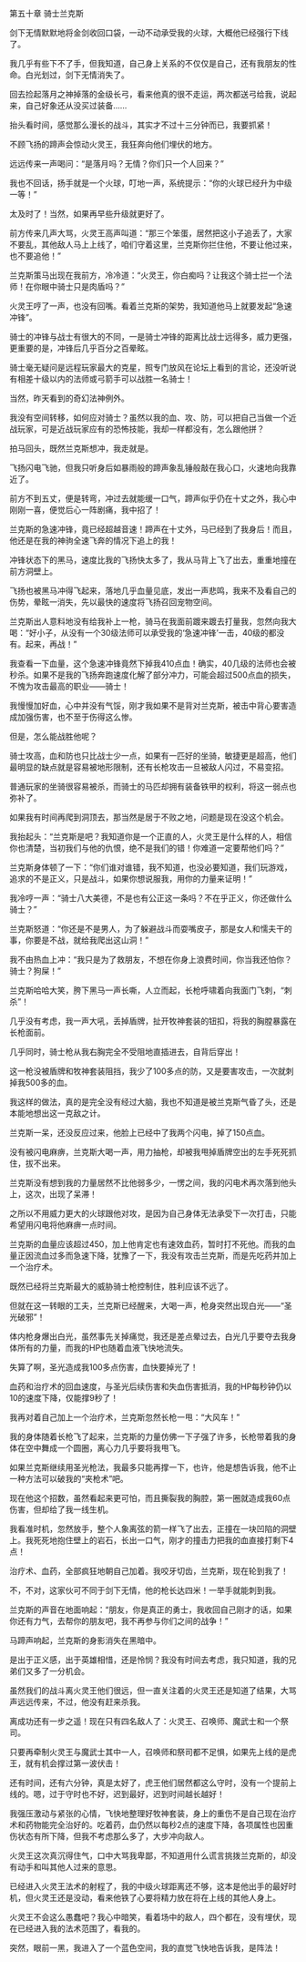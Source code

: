 第五十章 骑士兰克斯


剑下无情默默地将金剑收回口袋，一动不动承受我的火球，大概他已经强行下线了。

我几乎有些下不了手，但我知道，自己身上关系的不仅仅是自己，还有我朋友的性命。白光划过，剑下无情消失了。

回去捡起落月之神掉落的金级长弓，看来他真的很不走运，两次都送弓给我，说起来，自己好象还从没买过装备……

抬头看时间，感觉那么漫长的战斗，其实才不过十三分钟而已，我要抓紧！

不顾飞扬的蹄声会惊动火灵王，我狂奔向他们埋伏的地方。

远远传来一声喝问：“是落月吗？无情？你们只一个人回来？”

我也不回话，扬手就是一个火球，叮地一声，系统提示：“你的火球已经升为中级一等！”

太及时了！当然，如果再早些升级就更好了。

前方传来几声大骂，火灵王高声叫道：“那三个笨蛋，居然把这小子追丢了，大家不要乱，其他敌人马上上线了，咱们守着这里，兰克斯你拦住他，不要让他过来，也不要追他！”

兰克斯策马出现在我前方，冷冷道：“火灵王，你白痴吗？让我这个骑士拦一个法师！在你眼中骑士只是肉盾吗？”

火灵王哼了一声，也没有回嘴。看着兰克斯的架势，我知道他马上就要发起“急速冲锋”。

骑士的冲锋与战士有很大的不同，一是骑士冲锋的距离比战士远得多，威力更强，更重要的是，冲锋后几乎百分之百晕眩。

骑士毫无疑问是远程玩家最大的克星，照专门放风在论坛上看到的言论，还没听说有相差十级以内的法师或弓箭手可以战胜一名骑士！

当然，昨天看到的奇幻法神例外。

我没有空间转移，如何应对骑士？虽然以我的血、攻、防，可以把自己当做一个近战玩家，可是近战玩家应有的恐怖技能，我却一样都没有，怎么跟他拼？

拍马回头，既然兰克斯想冲，我走就是。

飞扬闪电飞驰，但我只听身后如暴雨般的蹄声象乱锤般敲在我心口，火速地向我靠近了。

前方不到五丈，便是转弯，冲过去就能缓一口气，蹄声似乎仍在十丈之外，我心中刚刚一喜，便觉后心一阵剧痛，我中招了！

兰克斯的急速冲锋，竟已经超越音速！蹄声在十丈外，马已经到了我身后！而且，他还是在我的神驹全速飞奔的情况下追上的我！

冲锋状态下的黑马，速度比我的飞扬快太多了，我从马背上飞了出去，重重地撞在前方洞壁上。

飞扬也被黑马冲得飞起来，落地几乎血量见底，发出一声悲鸣，我来不及看自己的伤势，晕眩一消失，先以最快的速度将飞扬召回宠物空间。

兰克斯出人意料地没有给我补上一枪，骑马在我面前踱来踱去打量我，忽然向我大喝：“好小子，从没有一个30级法师可以承受我的‘急速冲锋’一击，40级的都没有。起来，再战！”

我查看一下血量，这个急速冲锋竟然下掉我410点血！确实，40几级的法师也会被秒杀。如果不是我的飞扬奔跑速度化解了部分冲力，可能会超过500点血的损失，不愧为攻击最高的职业——骑士！

我慢慢加好血，心中并没有气馁，刚才我如果不是背对兰克斯，被击中背心要害造成加强伤害，也不至于伤得这么惨。

但是，怎么能战胜他呢？

骑士攻高，血和防也只比战士少一点，如果有一匹好的坐骑，敏捷更是超高，他们最明显的缺点就是容易被地形限制，还有长枪攻击一旦被敌人闪过，不易变招。

普通玩家的坐骑很容易被杀，而骑士的马匹却拥有装备铁甲的权利，将这一弱点也弥补了。

如果我有时间再爬到洞顶去，那当然是居于不败之地，问题是现在没这个机会。

我抬起头：“兰克斯是吧？我知道你是一个正直的人，火灵王是什么样的人，相信你也清楚，当初我们与他的仇恨，绝不是我们的错！你难道一定要帮他们吗？”

兰克斯身体顿了一下：“你们谁对谁错，我不知道，也没必要知道，我们玩游戏，追求的不是正义，只是战斗，如果你想说服我，用你的力量来证明！”

我冷哼一声：“骑士八大美德，不是也有公正这一条吗？不在乎正义，你还做什么骑士？”

兰克斯怒道：“你还是不是男人，为了躲避战斗而耍嘴皮子，那是女人和懦夫干的事，你要是不战，就给我爬出这山洞！”

我不由热血上冲：“我只是为了救朋友，不想在你身上浪费时间，你当我还怕你？骑士？狗屎！”

兰克斯哈哈大笑，胯下黑马一声长嘶，人立而起，长枪呼啸着向我面门飞刺，“刺杀”！

几乎没有考虑，我一声大吼，丢掉盾牌，扯开牧神套装的钮扣，将我的胸膛暴露在长枪面前。

几乎同时，骑士枪从我右胸完全不受阻地直插进去，自背后穿出！

这一枪没被盾牌和牧神套装阻挡，我少了100多点的防，又是要害攻击，一次就刺掉我500多的血。

我这样的做法，真的是完全没有经过大脑，我也不知道是被兰克斯气昏了头，还是本能地想出这一克敌之计。

兰克斯一呆，还没反应过来，他脸上已经中了我两个闪电，掉了150点血。

没有被闪电麻痹，兰克斯大喝一声，用力抽枪，却被我甩掉盾牌空出的左手死死抓住，拔不出来。

兰克斯没有想到我的力量居然不比他弱多少，一愣之间，我的闪电术再次落到他头上，这次，出现了呆滞！

之所以不用威力更大的火球跟他对攻，是因为自己身体无法承受下一次打击，只能希望用闪电将他麻痹一点时间。

兰克斯的血量应该超过450，加上他肯定也有速效血药，暂时打不死他。而我的血量正因流血过多而急速下降，犹豫了一下，我没有攻击兰克斯，而是先吃药并加上一个治疗术。

既然已经将兰克斯最大的威胁骑士枪控制住，胜利应该不远了。

但就在这一转眼的工夫，兰克斯已经醒来，大喝一声，枪身突然出现白光——“圣光破邪”！

体内枪身爆出白光，虽然事先关掉痛觉，我还是差点晕过去，白光几乎要夺去我身体所有的力量，而我的HP也随着血液飞快地流失。

失算了啊，圣光造成我100多点伤害，血快要掉光了！

血药和治疗术的回血速度，与圣光后续伤害和失血伤害抵消，我的HP每秒钟仍以10的速度下降，仅能撑9秒了！

我再对着自己加上一个治疗术，兰克斯忽然长枪一甩：“大风车！”

我的身体随着长枪飞了起来，兰克斯的力量仿佛一下子强了许多，长枪带着我的身体在空中舞成一个圆圈，离心力几乎要将我甩飞。

如果兰克斯继续用圣光枪法，我最多只能再撑一下，也许，他是想告诉我，他不止一种方法可以破我的“夹枪术”吧。

现在他这个招数，虽然看起来更可怕，而且撕裂我的胸腔，第一圈就造成我60点伤害，但却给了我一线生机。

我看准时机，忽然放手，整个人象离弦的箭一样飞了出去，正撞在一块凹陷的洞壁上。我死死地抱住壁上的岩石，长出一口气，刚才的撞击力把我的血直接打剩下4点！

治疗术、血药，全部疯狂地朝自己加着。我咬牙切齿，兰克斯，现在轮到我了！

不，不对，这家伙可不同于剑下无情，他的枪长达四米！一举手就能刺到我。

兰克斯的声音在地面响起：“朋友，你是真正的勇士，我收回自己刚才的话，如果你还有力气，去帮你的朋友吧，我不再参与你们之间的战争！”

马蹄声响起，兰克斯的身影消失在黑暗中。

是出于正义感，出于英雄相惜，还是怜悯？我没有时间去考虑，我只知道，我的兄弟们又多了一分机会。

虽然我们的战斗离火灵王他们很远，但一直关注着的火灵王还是知道了结果，大骂声远远传来，不过，他没有赶来杀我。

离成功还有一步之遥！现在只有四名敌人了：火灵王、召唤师、魔武士和一个祭司。

只要再牵制火灵王与魔武士其中一人，召唤师和祭司都不足惧，如果先上线的是虎王，就有机会撑过第一波伏击！

还有时间，还有六分钟，真是太好了，虎王他们居然都这么守时，没有一个提前上线的。嗯，过于守时也不好，迟到最好，迟到时间越长越好！

我强压激动与紧张的心情，飞快地整理好牧神套装，身上的重伤不是自己现在治疗术和药物能完全治好的。吃着药，血仍然以每秒2点的速度下降，各项属性也因重伤状态有所下降，但我不考虑那么多了，大步冲向敌人。

火灵王这次真沉得住气，口中大骂我卑鄙，不知道用什么谎言挑拨兰克斯的，却没有动手和叫其他人过来的意思。

已经进入火灵王法术的射程了，我的中级火球距离还不够，这本是他出手的最好时机，但火灵王还是没动，看来他铁了心要将精力放在将在上线的其他人身上。

火灵王不会这么愚蠢吧？我心中暗笑，看着场中的敌人，四个都在，没有埋伏，现在已经进入我的法术范围了，看我的。

突然，眼前一黑，我进入了一个蓝色空间，我的直觉飞快地告诉我，是阵法！





